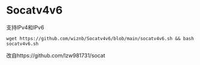 # Socatv4v6
支持IPv4和IPv6
```
wget https://github.com/wiznb/Socatv4v6/blob/main/socatv4v6.sh && bash socatv4v6.sh
```
改自https://github.com/lzw981731/socat
